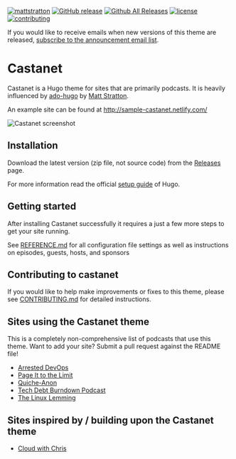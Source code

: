 [![mattstratton](https://circleci.com/gh/mattstratton/castanet.svg?style=shield)](https://circleci.com/gh/mattstratton/castanet)
[![GitHub release](https://img.shields.io/github/release/mattstratton/castanet.svg)](https://github.com/mattstratton/castanet/releases)
[![Github All Releases](https://img.shields.io/github/downloads/mattstratton/castanet/total.svg)](https://github.com/mattstratton/castanet/releases)
[![license](https://img.shields.io/github/license/mattstratton/castanet.svg)](https://github.com/mattstratton/castanet/blob/main/LICENSE)
[![contributing](https://img.shields.io/badge/contributing-info-informational)](https://github.com/mattstratton/castanet/blob/main/CONTRIBUTING.md)

If you would like to receive emails when new versions of this theme are released, [subscribe to the announcement email list](http://eepurl.com/cMAJcL).

# Castanet

Castanet is a Hugo theme for sites that are primarily podcasts. It is heavily influenced by [ado-hugo](//github.com/arresteddevops/ado-hugo) by [Matt Stratton](//github.com/mattstratton).

An example site can be found at http://sample-castanet.netlify.com/

![Castanet screenshot](https://github.com/mattstratton/castanet/raw/main/images/screenshot.png)

## Installation

Download the latest version (zip file, not source code) from the [Releases](https://github.com/mattstratton/castanet/releases) page.


For more information read the official [setup guide](//gohugo.io/overview/installing/) of Hugo.


## Getting started

After installing Castanet successfully it requires a just a few more steps to get your site running.

See [REFERENCE.md](https://github.com/mattstratton/castanet/blob/main/REFERENCE.md) for all configuration file settings as well as instructions on episodes, guests, hosts, and sponsors

## Contributing to castanet
If you would like to help make improvements or fixes to this theme, please see [CONTRIBUTING.md](https://github.com/mattstratton/castanet/blob/master/CONTRIBUTING.md) for detailed instructions.

## Sites using the Castanet theme
This is a completely non-comprehensive list of podcasts that use this theme. Want to add your site? Submit a pull request against the README file!
- [Arrested DevOps](https://www.arresteddevops.com)
- [Page It to the Limit](https://www.pageittothelimit.com/)
- [Quiche-Anon](https://quiche-anon.com)
- [Tech Debt Burndown Podcast](https://techdebtburndown.com/)
- [The Linux Lemming](https://linuxlemming.com)

## Sites inspired by / building upon the Castanet theme
- [Cloud with Chris](https://www.cloudwithchris.com)

